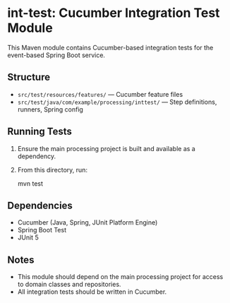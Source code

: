 # int-test: Cucumber Integration Test Module

This Maven module contains Cucumber-based integration tests for the event-based Spring Boot service.

## Structure
- `src/test/resources/features/` — Cucumber feature files
- `src/test/java/com/example/processing/inttest/` — Step definitions, runners, Spring config

## Running Tests

1. Ensure the main processing project is built and available as a dependency.
2. From this directory, run:

    mvn test

## Dependencies
- Cucumber (Java, Spring, JUnit Platform Engine)
- Spring Boot Test
- JUnit 5

## Notes
- This module should depend on the main processing project for access to domain classes and repositories.
- All integration tests should be written in Cucumber.
